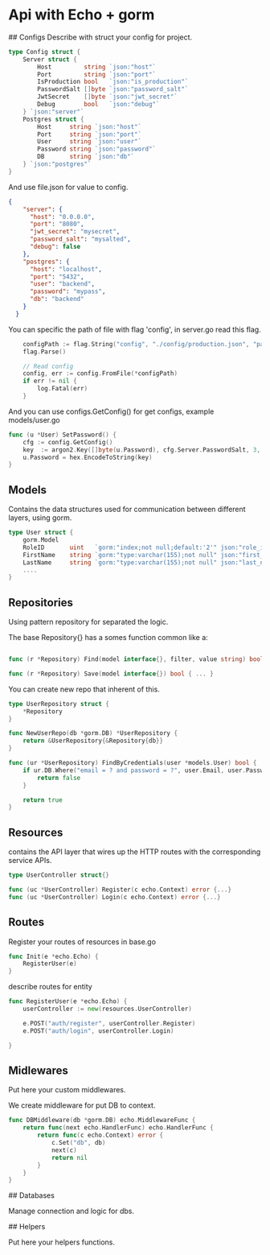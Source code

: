 # Api with Echo + gorm

## Configs
Describe with struct your config for project.

```go
type Config struct {
	Server struct {
		Host         string `json:"host"`
		Port         string `json:"port"`
		IsProduction bool   `json:"is_production"`
		PasswordSalt []byte `json:"password_salt"`
		JwtSecret    []byte `json:"jwt_secret"`
		Debug        bool   `json:"debug"`
	} `json:"server"`
	Postgres struct {
		Host     string `json:"host"`
		Port     string `json:"port"`
		User     string `json:"user"`
		Password string `json:"password"`
		DB       string `json:"db"`
	} `json:"postgres"`
}
```

And use file.json for value to config.

```json
{
    "server": {
      "host": "0.0.0.0",
      "port": "8080",
      "jwt_secret": "mysecret",
      "password_salt": "mysalted",
      "debug": false
    },
    "postgres": {
      "host": "localhost",
      "port": "5432",
      "user": "backend",
      "password": "mypass",
      "db": "backend"
    }
  }
```

You can specific the path of file with flag 'config', in server.go read this flag.

```go
	configPath := flag.String("config", "./config/production.json", "path of the config file")
	flag.Parse()

	// Read config
	config, err := config.FromFile(*configPath)
	if err != nil {
		log.Fatal(err)
	}
```

And you can use configs.GetConfig() for get configs, example models/user.go

```go 
func (u *User) SetPassword() {
	cfg := config.GetConfig()
	key  := argon2.Key([]byte(u.Password), cfg.Server.PasswordSalt, 3, 32*1024, 4, 32)
	u.Password = hex.EncodeToString(key)
}
```

## Models
Contains the data structures used for communication between different layers, using gorm.

```go
type User struct {
	gorm.Model
	RoleID       uint   `gorm:"index;not null;default:'2'" json:"role_id,omitempty" valid:"int, required"`
	FirstName    string `gorm:"type:varchar(155);not null" json:"first_name,omitempty" valid:"required"`
	LastName     string `gorm:"type:varchar(155);not null" json:"last_name,omitempty" valid:"required"`
	....
}
```

## Repositories
Using pattern repository for separated the logic.

The base Repository{} has a somes function common like a:

```go

func (r *Repository) Find(model interface{}, filter, value string) bool {. .. }

func (r *Repository) Save(model interface{}) bool { ... }

```

You can create new repo that inherent of this.

```go
type UserRepository struct {
	*Repository
}

func NewUserRepo(db *gorm.DB) *UserRepository {
	return &UserRepository{&Repository{db}}
}

func (ur *UserRepository) FindByCredentials(user *models.User) bool {
	if ur.DB.Where("email = ? and password = ?", user.Email, user.Password).First(&user).RecordNotFound() {
		return false
	}

	return true
}

```

## Resources
contains the API layer that wires up the HTTP routes with the corresponding service APIs.

```go
type UserController struct{}

func (uc *UserController) Register(c echo.Context) error {...}
func (uc *UserController) Login(c echo.Context) error {...}
```

## Routes
Register your routes of resources in base.go
```go
func Init(e *echo.Echo) {
	RegisterUser(e)
}
```

describe routes for entity

```go
func RegisterUser(e *echo.Echo) {
	userController := new(resources.UserController)

	e.POST("auth/register", userController.Register)
	e.POST("auth/login", userController.Login)

}
```

## Midlewares 
Put here your custom middlewares.

We create middleware for put DB to context.

```go
func DBMiddleware(db *gorm.DB) echo.MiddlewareFunc {
	return func(next echo.HandlerFunc) echo.HandlerFunc {
		return func(c echo.Context) error {
			c.Set("db", db)
			next(c)
			return nil
		}
	}
}
```

## Databases

Manage connection and logic for dbs.

## Helpers

Put here your helpers functions. 